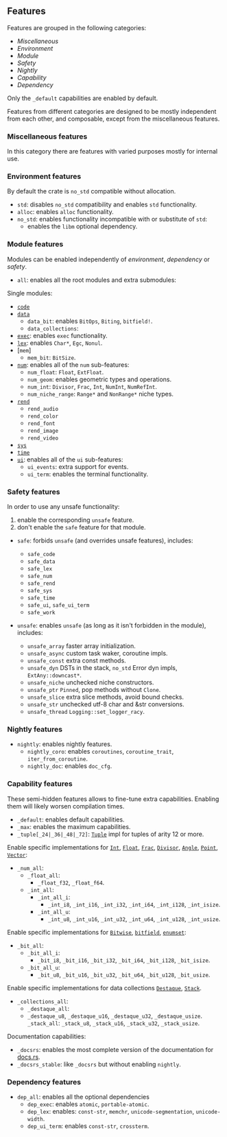## Features

Features are grouped in the following categories:
- *Miscellaneous*
- *Environment*
- *Module*
- *Safety*
- *Nightly*
- *Capability*
- *Dependency*

Only the `_default` capabilities are enabled by default.

Features from different categories are designed to be mostly independent from
each other, and composable, except from the miscellaneous features.

### Miscellaneous features

In this category there are features with varied purposes mostly for internal use.



### Environment features

By default the crate is `no_std` compatible without allocation.

- `std`: disables `no_std` compatibility and enables `std` functionality.
- `alloc`: enables `alloc` functionality.
- `no_std`: enables functionality incompatible with or substitute of `std`:
  - enables the `libm` optional dependency.


### Module features

Modules can be enabled independently of *environment*, *dependency* or *safety*.

- `all`: enables all the root modules and extra submodules:

Single modules:
- [`code`]
- [`data`]
  - `data_bit`: enables `BitOps`, `Biting`, `bitfield!`.
  - `data_collections`:
- [`exec`]: enables `exec` functionality.
- [`lex`]: enables `Char*`, `Egc`, `Nonul`.
- [`mem`]
  - `mem_bit`: `BitSize`.
- [`num`]: enables all of the `num` sub-features:
    - `num_float`: `Float`, `ExtFloat`.
    - `num_geom`: enables geometric types and operations.
    - `num_int`: `Divisor`, `Frac`, `Int`, `NumInt`, `NumRefInt`.
    - `num_niche_range`: `Range*` and `NonRange*` niche types.
- [`rend`]
    - `rend_audio`
    - `rend_color`
    - `rend_font`
    - `rend_image`
    - `rend_video`
- [`sys`]
- [`time`]
- [`ui`]: enables all of the `ui` sub-features:
    - `ui_events`: extra support for events.
    - `ui_term`: enables the terminal functionality.

[`code`]: crate::code
[`data`]: crate::data
[`exec`]: crate::exec
[`lex`]: crate::lex
[`num`]: crate::num
[`rend`]: crate::rend
[`niche`]: crate::num::niche
[`sys`]: crate::sys
[`time`]: crate::time
[`ui`]: crate::ui
[`ui_term`]: crate::ui_term


### Safety features

In order to use any unsafe functionality:
1. enable the corresponding `unsafe` feature.
2. don't enable the `safe` feature for that module.

- `safe`: forbids `unsafe` (and overrides unsafe features), includes:
  - `safe_code`
  - `safe_data`
  - `safe_lex`
  - `safe_num`
  - `safe_rend`
  - `safe_sys`
  - `safe_time`
  - `safe_ui`, `safe_ui_term`
  - `safe_work`

- `unsafe`: enables `unsafe` (as long as it isn't forbidden in the module), includes:
	- `unsafe_array` faster array initialization.
	- `unsafe_async` custom task waker, coroutine impls.
	- `unsafe_const` extra const methods.
	- `unsafe_dyn` DSTs in the stack, `no_std` Error dyn impls, `ExtAny::downcast*`.
	- `unsafe_niche` unchecked niche constructors.
	- `unsafe_ptr` `Pinned`, pop methods without `Clone`.
	- `unsafe_slice` extra slice methods, avoid bound checks.
	- `unsafe_str` unchecked utf-8 char and &str conversions.
	- `unsafe_thread` `Logging::set_logger_racy`.


### Nightly features

- `nightly`: enables nightly features.
  - `nightly_coro`: enables `coroutines`, `coroutine_trait`, `iter_from_coroutine`.
  - `nightly_doc`: enables `doc_cfg`.


### Capability features

These semi-hidden features allows to fine-tune extra capabilities.
Enabling them will likely worsen compilation times.

- `_default`: enables default capabilities.
- `_max`: enables the maximum capabilities.
- `_tuple[_24|_36|_48|_72]`: [`Tuple`] impl for tuples of arity 12 or more.

Enable specific implementations for [`Int`], [`Float`], [`Frac`], [`Divisor`],
[`Angle`], [`Point`], [`Vector`]:
- `_num_all`:
  - `_float_all`:
    - `_float_f32`, `_float_f64`.
  - `_int_all`:
    - `_int_all_i`:
      - `_int_i8`, `_int_i16`, `_int_i32`, `_int_i64`, `_int_i128`, `_int_isize`.
    - `_int_all_u`:
      - `_int_u8`, `_int_u16`, `_int_u32`, `_int_u64`, `_int_u128`, `_int_usize`.

[`Tuple`]: crate::data::collections::Tuple
[`Float`]: crate::num::Float
[`Frac`]: crate::num::Frac
[`Int`]: crate::num::Int
[`Divisor`]: crate::num::Divisor
[`Angle`]: crate::num::Angle
[`Point`]: crate::num::Point
[`Vector`]: crate::num::Vector

Enable specific implementations for [`Bitwise`], [`bitfield`], [`enumset`]:
- `_bit_all`:
  - `_bit_all_i`:
    - `_bit_i8`, `_bit_i16`, `_bit_i32`,
      `_bit_i64`, `_bit_i128`, `_bit_isize`.
  - `_bit_all_u`:
    - `_bit_u8`, `_bit_u16`, `_bit_u32`,
      `_bit_u64`, `_bit_u128`, `_bit_usize`.

[`Bitwise`]: crate::num::Bitwise
[`bitfield`]: crate::num::bitfield
[`enumset`]: crate::num::enumset

Enable specific implementations for data collections [`Destaque`], [`Stack`].
- `_collections_all`:
	- `_destaque_all`:
    - `_destaque_u8`, `_destaque_u16`, `_destaque_u32`, `_destaque_usize`.
	`_stack_all`:
		`_stack_u8`, `_stack_u16`, `_stack_u32`, `_stack_usize`.

[`Destaque`]: crate::data::Destaque
[`Stack`]: crate::data::Stack

 Documentation capabilities:
- `_docsrs`: enables the most complete version of the documentation for [docs.rs](https://docs.rs).
- `_docsrs_stable`: like `_docsrs` but without enabling `nightly`.


### Dependency features

- `dep_all`: enables all the optional dependencies
  - `dep_exec`: enables `atomic`, `portable-atomic`.
  - `dep_lex`: enables: `const-str`, `memchr`, `unicode-segmentation`, `unicode-width`.
  - `dep_ui_term`: enables `const-str`, `crossterm`.
